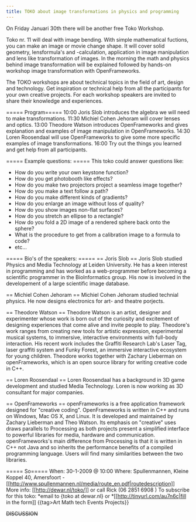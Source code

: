 ```yaml
---
title: TOKO about image transformations in physics and programming
---
```

On Friday Januari 30th there will be another free Toko Workshop.

Toko nr. 11 will deal with image bending. With simple mathematical fuctions, you can make an image or movie change shape. It will cover solid geometry, lensformula's and -calculation, application in image manipulation and lens like transformation of images. In the morning the math and physics behind image transformation will be explained followed by hands-on workshop image transformation with OpenFrameworks.

The TOKO workshops are about technical topics in the field of art, design and technology. Get inspiration or technical help from all the participants for your own creative projects. For each workshop speakers are invited to share their knowledge and experiences.

===== Program=====
10:00 Joris Slob introduces the algebra we will need to make transformations.
11:30 Michiel Cohen Jehoram will cover lenses and optics.
13:00 Theodore Watson introduces OpenFrameworks and gives explanation and examples of image manipulation in OpenFrameworks.
14:30 Loren Roosendaal will use OpenFrameworks to give some more specific examples of image transformations.
16:00 Try out the things you learned and get help from all participants.

===== Example questions: =====
This toko could answer questions like:
* How do you write your own keystone function?
* How do you get photobooth like effects?
* How do you make two projectors project a seamless image together?
* How do you make a text follow a path?
* How do you make different kinds of gradients?
* How do you enlarge an image without loss of quality?
* How do you show images non-flat surfaces?
* How do you stretch an ellipse to a rectangle?
* How do you fold a 2D image of a rendered sphere back onto the sphere?
* What is the procedure to get from a calibration image to a formula to code?
* etc...

===== Bio's of the speakers: =====
==  Joris Slob ==
Joris Slob studied Physics and Media Technology at Leiden University. He has a keen interest in programming and has worked as a web-programmer before becoming a scientific programmer in the BioInformatics group. His now is involved in the developement of a large scientific image database.

== Michiel Cohen Jehoram ==
Michiel Cohen Jehoram studied technial physics. He now designs electronics for art- and theatre porjects.

== Theodore Watson ==
Theodore Watson is an artist, designer and experimenter whose work is born out of the curiosity and excitement of designing experiences that come alive and invite people to play. Theodore's work ranges from creating new tools for artistic expression, experimental musical systems, to immersive, interactive environments with full-body interaction. His recent work includes the Graffiti Research Lab's Laser Tag, laser graffiti system and Funky Forest, an immersive interactive ecosystem for young children. Theodore works together with Zachary Lieberman on openFrameworks, which is an open source library for writing creative code in C++.

== Loren Roosendaal ==
Loren Roosendaal has a background in 3D game development and studied Media Technology. Loren is now working as 3D consultant for major companies.

== OpenFrameworks ==
openFrameworks is a free application framework designed for "creative coding". OpenFrameworks is written in C++ and runs on Windows, Mac OS X, and Linux. It is developed and maintained by Zachary Lieberman and Theo Watson. Its emphasis on "creative" uses draws parallels to Processing as both projects present a simplified interface to powerful libraries for media, hardware and communication. openFrameworks's main difference from Processing is that it is written in C++ not Java and so inherits the performance benefits of a compiled programming language. Users will find many similarities between the two libraries.

===== So=====
When: 30-1-2009 @ 10:00
Where: Spullenmannen, Kleine Koppel 40, Amersfoort - [[http://www.spullenmannen.nl/media/route_en.pdf|routedescription]]  
More info: [[http://dewar.nl/toko/]] or call Rick (06 2851 6908 )
To subscribe for this toko: 
*email to {toko at dewar.nl} or
*[[http://tinyurl.com/au7n6c|fill in the form]]
{{tag>Art Math tech Events Projects}}

~~DISCUSSION~~
